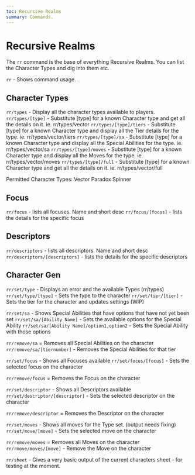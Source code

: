 ```yaml
---
toc: Recursive Realms
summary: Commands.
---
```

# Recursive Realms
The `rr` command is the base of everything Recursive Realms.  You can list the Character Types and dig into them etc. 


`rr` - Shows command usage.

## Character Types
`rr/types` - Display all the character types available to players.
`rr/types/[type]` - Substitute [type] for a known Character type and get all the details on it.  ie. rr/types/vector
`rr/types/[type]/tiers` - Substitute [type] for a known Character type and display all the Tier details for the type.  ie. rr/types/vector/tiers
`rr/types/[type]/sa` - Substitute [type] for a known Character type and display all the Special Abilities for the type.  ie. rr/types/vector/sa
`rr/types/[type]/moves` - Substitute [type] for a known Character type and display all the Moves for the type.  ie. rr/types/vector/moves
`rr/types/[type]/full` - Substitute [type] for a known Character type and get all the details on it.  ie. rr/types/vector/full

Permitted Character Types:
Vector
Paradox
Spinner

## Focus
`rr/focus` - lists all focuses. Name and short desc
`rr/focus/[focus]` - lists the details for the specific focus

## Descriptors
`rr/descriptors` - lists all descriptors. Name and short desc
`rr/descriptors/[descriptors]` - lists the details for the specific descriptors


## Character Gen

`rr/set/type` - Displays an error and the available Types (rr/types)
`rr/set/type/[type]` - Sets the type to the character
`rr/set/tier/[tier]` - Sets the tier for the character and updates settings (WIP)

`rr/set/sa` - Shows Special Abilities that have options that have not yet been set
`rr/set/sa/[Ability Name]` - Sets the available options for the Special Ability
`rr/set/sa/[Ability Name]/option1,option2` - Sets the Special Ability with those options

`rr/remove/sa` = Removes all Special Abilities on the character
`rr/remove/sa/[tiernumber]` - Removes the Special Abilities for that tier

`rr/set/focus` - Shows all Focuses available 
`rr/set/focus/[focus]` - Sets the selected focus on the character

`rr/remove/focus` = Removes the Focus on the character

`rr/set/descriptor` - Shows all Descriptors available
`rr/set/descriptor/[descriptor]` - Sets the selected descriptor on the character

`rr/remove/descriptor` = Removes the Descriptor on the character

`rr/set/moves` - Shows all moves for the Type set. (output needs fixing)
`rr/set/move/[move]` - Sets the selected move on the character

`rr/remove/moves` = Removes all Moves on the character
`rr/rmove/moves/[move]` - Remove the Move on the character


`rr/sheet` - Gives a very basic output of the current characters sheet - for testing at the moment.
